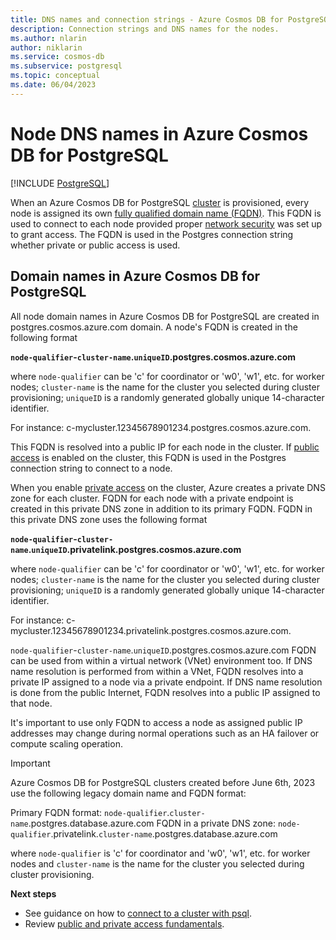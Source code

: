 ```yaml
---
title: DNS names and connection strings - Azure Cosmos DB for PostgreSQL
description: Connection strings and DNS names for the nodes.
ms.author: nlarin
author: niklarin
ms.service: cosmos-db
ms.subservice: postgresql
ms.topic: conceptual
ms.date: 06/04/2023
---
```


# Node DNS names in Azure Cosmos DB for PostgreSQL

[!INCLUDE [PostgreSQL](../includes/appliesto-postgresql.md)]

When an Azure Cosmos DB for PostgreSQL [cluster](./concepts-cluster.md) is provisioned, every node is assigned its own [fully qualified domain name (FQDN)](https://wikipedia.org/wiki/Fully_qualified_domain_name). This FQDN is used to connect to each node provided proper [network security](./concepts-security-overview.md) was set up to grant access. The FQDN is used in the Postgres connection string whether private or public access is used. 

## Domain names in Azure Cosmos DB for PostgreSQL

All node domain names in Azure Cosmos DB for PostgreSQL are created in postgres.cosmos.azure.com domain. A node's FQDN is created in the following format

**`node-qualifier`-`cluster-name`.`uniqueID`.postgres.cosmos.azure.com**

where `node-qualifier` can be 'c' for coordinator or 'w0', 'w1', etc. for worker nodes; `cluster-name` is the name for the cluster you selected during cluster provisioning; `uniqueID` is a randomly generated globally unique 14-character identifier.

For instance: c-mycluster.12345678901234.postgres.cosmos.azure.com.

This FQDN is resolved into a public IP for each node in the cluster. If [public access](./concepts-firewall-rules.md) is enabled on the cluster, this FQDN is used in the Postgres connection string to connect to a node. 

When you enable [private access](./concepts-private-access.md) on the cluster, Azure creates a private DNS zone for each cluster. FQDN for each node with a private endpoint is created in this private DNS zone in addition to its primary FQDN. FQDN in this private DNS zone uses the following format

**`node-qualifier`-`cluster-name`.`uniqueID`.privatelink.postgres.cosmos.azure.com**

where `node-qualifier` can be 'c' for coordinator or 'w0', 'w1', etc. for worker nodes; `cluster-name` is the name for the cluster you selected during cluster provisioning; `uniqueID` is a randomly generated globally unique 14-character identifier.

For instance: c-mycluster.12345678901234.privatelink.postgres.cosmos.azure.com.

`node-qualifier`-`cluster-name`.`uniqueID`.postgres.cosmos.azure.com FQDN can be used from within a virtual network (VNet) environment too. If DNS name resolution is performed from within a VNet, FQDN resolves into a private IP assigned to a node via a private endpoint. If DNS name resolution is done from the public Internet, FQDN resolves into a public IP assigned to that node.

It's important to use only FQDN to access a node as assigned public IP addresses may change during normal operations such as an HA failover or compute scaling operation.

> [!IMPORTANT]
>
> Azure Cosmos DB for PostgreSQL clusters created before June 6th, 2023 use the following legacy domain name and FQDN format:
>
> Primary FQDN format: `node-qualifier`.`cluster-name`.postgres.database.azure.com 
> FQDN in a private DNS zone: `node-qualifier`.privatelink.`cluster-name`.postgres.database.azure.com
>
> where `node-qualifier` is 'c' for coordinator and 'w0', 'w1', etc. for worker nodes and 
> `cluster-name` is the name for the cluster you selected during cluster provisioning.

**Next steps**

* See guidance on how to [connect to a cluster with psql](./quickstart-connect-psql.md).
* Review [public and private access fundamentals](./concepts-security-overview.md).

